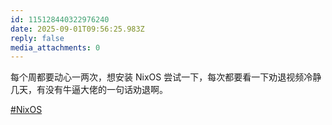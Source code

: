 ```yaml
---
id: 115128440322976240
date: 2025-09-01T09:56:25.983Z
reply: false
media_attachments: 0
---
```


<p>每个周都要动心一两次，想安装 NixOS 尝试一下，每次都要看一下劝退视频冷静几天，有没有牛逼大佬的一句话劝退啊。</p><p><a href="https://e5n.cc/tags/NixOS" class="mention hashtag" rel="tag">#<span>NixOS</span></a></p>
